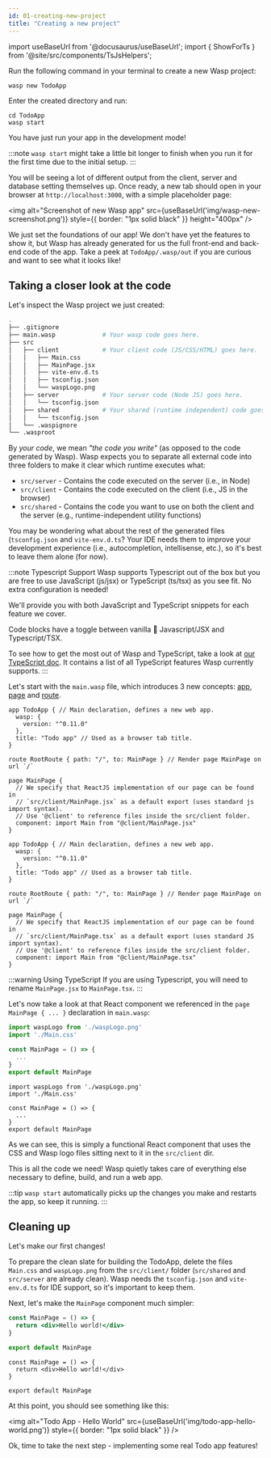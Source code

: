 ```yaml
---
id: 01-creating-new-project
title: "Creating a new project"
---
```


import useBaseUrl from '@docusaurus/useBaseUrl';
import { ShowForTs } from '@site/src/components/TsJsHelpers';

Run the following command in your terminal to create a new Wasp project:
```shell
wasp new TodoApp
```
Enter the created directory and run:
```shell
cd TodoApp
wasp start
```
You have just run your app in the development mode!

:::note
`wasp start` might take a little bit longer to finish when you run it for the first time due to the initial setup.
:::

You will be seeing a lot of different output from the client, server and database setting themselves up.
Once ready, a new tab should open in your browser at `http://localhost:3000`, with a simple placeholder page:

<img alt="Screenshot of new Wasp app"
     src={useBaseUrl('img/wasp-new-screenshot.png')}
     style={{ border: "1px solid black" }}
     height="400px"
/>

We just set the foundations of our app! We don't have yet the features to show it, but Wasp has already generated for us the full front-end and back-end code of the app. Take a peek at `TodoApp/.wasp/out` if you are curious and want to see what it looks like!

## Taking a closer look at the code

Let's inspect the Wasp project we just created:
```bash
.
├── .gitignore
├── main.wasp             # Your wasp code goes here.
├── src
│   ├── client            # Your client code (JS/CSS/HTML) goes here.
│   │   ├── Main.css
│   │   ├── MainPage.jsx
│   │   ├── vite-env.d.ts
│   │   ├── tsconfig.json
│   │   └── waspLogo.png
│   ├── server            # Your server code (Node JS) goes here.
│   │   └── tsconfig.json
│   ├── shared            # Your shared (runtime independent) code goes here .
│   │   └── tsconfig.json
│   └── .waspignore
└── .wasproot
```
By _your code_, we mean _"the code you write"_ (as opposed to the code generated by Wasp). Wasp expects you to separate all external code into three folders to make it clear which runtime executes what:
- `src/server` - Contains the code executed on the server (i.e., in Node)
- `src/client` - Contains the code executed on the client (i.e., JS in the browser)
- `src/shared` - Contains the code you want to use on both the client and the server (e.g., runtime-independent utility functions)

You may be wondering what about the rest of the generated files (`tsconfig.json`
and `vite-env.d.ts`? Your IDE needs them to improve your development
experience (i.e., autocompletion, intellisense, etc.), so it's best to leave
them alone (for now).

:::note Typescript Support
Wasp supports Typescript out of the box but you are free to use JavaScript (js/jsx)
or TypeScript (ts/tsx) as you see fit. No extra configuration is needed!

We'll provide you with both JavaScript and TypeScript snippets for each feature we cover.

Code blocks have a toggle between vanilla 🍦 Javascript/JSX and Typescript/TSX.

To see how to get the most out of Wasp and TypeScript, take a look at [our
TypeScript doc](/docs/typescript). It contains a list of all TypeScript features
Wasp currently supports.
:::

Let's start with the `main.wasp` file, which introduces 3 new concepts:
[app](language/features.md#app),
[page](language/features.md#page) and
[route](language/features.md#route).

<Tabs groupId="js-ts">
<TabItem value="js" label="JavaScript">

```wasp title="main.wasp"
app TodoApp { // Main declaration, defines a new web app.
  wasp: {
    version: "^0.11.0"
  },
  title: "Todo app" // Used as a browser tab title.
}

route RootRoute { path: "/", to: MainPage } // Render page MainPage on url `/`

page MainPage {
  // We specify that ReactJS implementation of our page can be found in
  // `src/client/MainPage.jsx` as a default export (uses standard js import syntax).
  // Use '@client' to reference files inside the src/client folder.
  component: import Main from "@client/MainPage.jsx"
}
```

</TabItem>
<TabItem value="ts" label="TypeScript">

```wasp title="main.wasp"
app TodoApp { // Main declaration, defines a new web app.
  wasp: {
    version: "^0.11.0"
  },
  title: "Todo app" // Used as a browser tab title.
}

route RootRoute { path: "/", to: MainPage } // Render page MainPage on url `/`

page MainPage {
  // We specify that ReactJS implementation of our page can be found in
  // `src/client/MainPage.tsx` as a default export (uses standard JS import syntax).
  // Use '@client' to reference files inside the src/client folder.
  component: import Main from "@client/MainPage.tsx"
}
```
</TabItem>
</Tabs>

<ShowForTs>

:::warning Using TypeScript
If you are using Typescript, you will need to rename `MainPage.jsx` to `MainPage.tsx`.
:::
</ShowForTs>

Let's now take a look at that React component we referenced in the `page MainPage { ... }` declaration in `main.wasp`:
<Tabs groupId="js-ts">
<TabItem value="js" label="JavaScript">

```jsx title="src/client/MainPage.jsx"
import waspLogo from './waspLogo.png'
import './Main.css'

const MainPage = () => {
  ...
}
export default MainPage
```
</TabItem>
<TabItem value="ts" label="TypeScript">

```tsx title="src/client/MainPage.tsx"
import waspLogo from './waspLogo.png'
import './Main.css'

const MainPage = () => {
  ...
}
export default MainPage
```

</TabItem>
</Tabs>

As we can see, this is simply a functional React component that uses the CSS and Wasp logo files sitting next to it in the `src/client` dir.

This is all the code we need!
Wasp quietly takes care of everything else necessary to define, build, and run a web app.

:::tip
`wasp start` automatically picks up the changes you make and restarts the app, so keep it running.
:::

## Cleaning up

Let's make our first changes!

To prepare the clean slate for building the TodoApp, delete the files `Main.css`
and `waspLogo.png` from the `src/client/` folder (`src/shared` and `src/server`
are already clean). Wasp needs the `tsconfig.json` and `vite-env.d.ts` for
IDE support, so it's important to keep them.

Next, let's make the `MainPage` component much simpler:


<Tabs groupId="js-ts">
<TabItem value="js" label="JavaScript">

```jsx title="src/client/MainPage.jsx"
const MainPage = () => {
  return <div>Hello world!</div>
}

export default MainPage
```

</TabItem>
<TabItem value="ts" label="TypeScript">

```tsx title="src/client/MainPage.tsx"
const MainPage = () => {
  return <div>Hello world!</div>
}

export default MainPage
```

</TabItem>
</Tabs>

At this point, you should see something like this:

<img alt="Todo App - Hello World"
     src={useBaseUrl('img/todo-app-hello-world.png')}
     style={{ border: "1px solid black" }}
/>

Ok, time to take the next step - implementing some real Todo app features!
